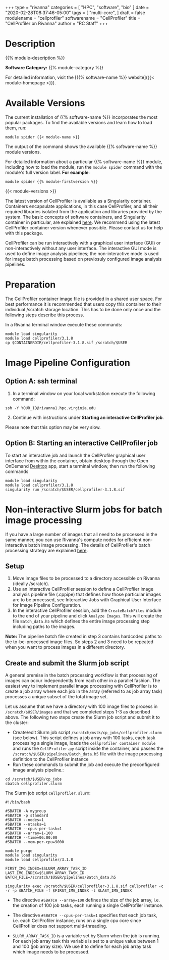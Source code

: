 +++
type = "rivanna"
categories = [
  "HPC",
  "software",
  "bio"
]
date = "2020-02-28T08:37:46-05:00"
tags = [
  "multi-core",
]
draft = false
modulename = "cellprofiler"
softwarename = "CellProfiler"
title = "CellProfiler on Rivanna"
author = "RC Staff"
+++

# Description

{{% module-description %}}

**Software Category:** {{% module-category %}}

For detailed information, visit the [{{% software-name %}} website]({{< module-homepage >}}).

# Available Versions
The current installation of {{% software-name %}} incorporates the most popular packages. To find the available versions and learn how to load them, run:

```
module spider {{< module-name >}}
```

The output of the command shows the available {{% software-name %}} module versions.

For detailed information about a particular {{% software-name %}} module, including how to load the module, run the `module spider` command with the module's full version label. __For example__:
```
module spider {{% module-firstversion %}}
```

{{< module-versions >}}


The latest version of CellProfiler is available as a Singularity container.  Containers encapsulate applications, in this case CellProfiler, and all their required libraries isolated from the application and libraries provided by the system. The basic concepts of software containers, and Singularity container in particular, are explained [here](/userinfo/rivanna/software/containers).  We recommend using the latest CellProfiler container version whenever possible.  Please contact us for help with this package.

CellProfiler can be run interactively with a graphical user interface (GUI) or non-interactively without any user interface.  The interactive GUI mode is used to define image analysis pipelines; the non-interactive mode is used for image batch processing based on previosuly configured image analysis pipelines.  


# Preparation
The CellProfiler container image file is provided in a shared user space.  For best performance it is recommended that users copy this container to their individual /scratch storage location.  This has to be done only once and the following steps describe this process.

In a Rivanna terminal window execute these commands:
```
module load singularity
module load cellprofiler/3.1.8
cp $CONTAINERDIR/cellprofiler-3.1.8.sif /scratch/$USER
```

# Image Pipeline Configuration


## Option A: ssh terminal

1. In a terminal window on your local workstation execute the following command:
```
ssh -Y YOUR_ID@rivanna1.hpc.virginia.edu
```

2. Continue with instructions under **Starting an interactive CellProfiler job**.

Please note that this option may be very slow.


## Option B: Starting an interactive CellProfiler job

To start an interactive job and launch the CellProfiler graphical user interface from within the container, obtain desktop through the Open OnDemand [Desktop](/userinfo/rivanna/ood/desktop) app, start a terminal window, then run the following commands
```
module load singularity
module load cellprofiler/3.1.8
singularity run /scratch/$USER/cellprofiler-3.1.8.sif
```

# Non-interactive Slurm jobs for batch image processing
If you have a large number of images that all need to be processed in the same manner, you can use Rivanna's compute nodes for efficient non-interactive batch image processing. The details of CellProfiler's batch processing strategy are explained [here](http://cellprofiler-manual.s3.amazonaws.com/CellProfiler-3.1.9/help/other_batch.html).

## Setup

1. Move image files to be processed to a directory accessible on Rivanna (ideally /scratch).
2. Use an interactive CellProfiler session to define a CellProfiler image analysis pipeline file (.cppipe) that defines how those particular images are to be processed,  see Interactive Jobs with Graphical User Interface for Image Pipeline Configuration.
3. In the interactive CellProfiler session, add the `CreateBatchFiles` module to the end of your pipeline and click `Analyze Images`. This will create the file `Batch_data.h5` which defines the entire image processing step including paths to the images.

**Note:**  The pipeline batch file created in step 3 contains hardcoded paths to the to-be-processed image files. So steps 2 and 3 need to be repeated when you want to process images in a different directory.

## Create and submit the Slurm job script

A general premise in the batch processing workflow is that processing of images can occur independently from each other in a parallel fashion.  The easiest way to implement parallel image processing with CellProfiler is to create a job array where each job in the array (referred to as job array task) processes a unique subset of the total image set.  

Let us assume that we have a directory with 100 image files to process in `/scratch/$USER/images` and that we completed steps 1-3 as described above.  The following two steps create the Slurm job script and submit it to the cluster:

+ Create/edit Slurm job script `/scratch/mstk/cp_jobs/cellprofiler.slurm` (see below).  This script
defines a job array with 100 tasks, each task processing a single image,
loads the `cellprofiler container module` and runs the `CellProfiler.py` script inside the container, and
passes the `/scratch/$USER/pipelines/Batch_data.h5` file with the image processing definition to the CellProfiler instance
+ Run these commands to submit the job and execute the preconfigured image analysis pipeline.:
```
cd /scratch/$USER/cp_jobs
sbatch cellprofiler.slurm
```

The Slurm job script `cellprofiler.slurm`:
```
#!/bin/bash

#SBATCH -A mygroup
#SBATCH -p standard
#SBATCH --nodes=1
#SBATCH --ntasks=1
#SBATCH --cpus-per-task=1
#SBATCH --array=1-100
#SBATCH --time=06:00:00
#SBATCH --mem-per-cpu=9000

module purge
module load singularity
module load cellprofiler/3.1.8

FIRST_IMG_INDEX=$SLURM_ARRAY_TASK_ID
LAST_IMG_INDEX=$SLURM_ARRAY_TASK_ID
BATCH_FILE=/scratch/$USER/pipelines/Batch_data.h5

singularity exec /scratch/$USER/cellprofiler-3.1.8.sif cellprofiler -c -r -p $BATCH_FILE -f $FIRST_IMG_INDEX -l $LAST_IMG_INDEX
```


+ The directive `#SBATCH --array=100` defines the size of the job array, i.e. the creation of 100 job tasks, each running a single CellProfiler instance.

+ The directive `#SBATCH --cpus-per-task=1` specifies that each job task, i.e. each CellProfiler instance, runs on a single cpu core since CellProfiler does not support multi-threading.

+ `SLURM_ARRAY_TASK_ID` is a variable set by Slurm when the job is running. For each job array task this variable is set to a unique value between 1 and 100 (job array size). We use it to define for each job array task which image needs to be processed.
